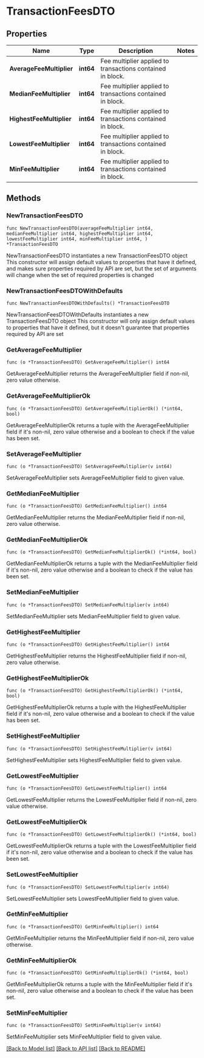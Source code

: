 # TransactionFeesDTO

## Properties

Name | Type | Description | Notes
------------ | ------------- | ------------- | -------------
**AverageFeeMultiplier** | **int64** | Fee multiplier applied to transactions contained in block. | 
**MedianFeeMultiplier** | **int64** | Fee multiplier applied to transactions contained in block. | 
**HighestFeeMultiplier** | **int64** | Fee multiplier applied to transactions contained in block. | 
**LowestFeeMultiplier** | **int64** | Fee multiplier applied to transactions contained in block. | 
**MinFeeMultiplier** | **int64** | Fee multiplier applied to transactions contained in block. | 

## Methods

### NewTransactionFeesDTO

`func NewTransactionFeesDTO(averageFeeMultiplier int64, medianFeeMultiplier int64, highestFeeMultiplier int64, lowestFeeMultiplier int64, minFeeMultiplier int64, ) *TransactionFeesDTO`

NewTransactionFeesDTO instantiates a new TransactionFeesDTO object
This constructor will assign default values to properties that have it defined,
and makes sure properties required by API are set, but the set of arguments
will change when the set of required properties is changed

### NewTransactionFeesDTOWithDefaults

`func NewTransactionFeesDTOWithDefaults() *TransactionFeesDTO`

NewTransactionFeesDTOWithDefaults instantiates a new TransactionFeesDTO object
This constructor will only assign default values to properties that have it defined,
but it doesn't guarantee that properties required by API are set

### GetAverageFeeMultiplier

`func (o *TransactionFeesDTO) GetAverageFeeMultiplier() int64`

GetAverageFeeMultiplier returns the AverageFeeMultiplier field if non-nil, zero value otherwise.

### GetAverageFeeMultiplierOk

`func (o *TransactionFeesDTO) GetAverageFeeMultiplierOk() (*int64, bool)`

GetAverageFeeMultiplierOk returns a tuple with the AverageFeeMultiplier field if it's non-nil, zero value otherwise
and a boolean to check if the value has been set.

### SetAverageFeeMultiplier

`func (o *TransactionFeesDTO) SetAverageFeeMultiplier(v int64)`

SetAverageFeeMultiplier sets AverageFeeMultiplier field to given value.


### GetMedianFeeMultiplier

`func (o *TransactionFeesDTO) GetMedianFeeMultiplier() int64`

GetMedianFeeMultiplier returns the MedianFeeMultiplier field if non-nil, zero value otherwise.

### GetMedianFeeMultiplierOk

`func (o *TransactionFeesDTO) GetMedianFeeMultiplierOk() (*int64, bool)`

GetMedianFeeMultiplierOk returns a tuple with the MedianFeeMultiplier field if it's non-nil, zero value otherwise
and a boolean to check if the value has been set.

### SetMedianFeeMultiplier

`func (o *TransactionFeesDTO) SetMedianFeeMultiplier(v int64)`

SetMedianFeeMultiplier sets MedianFeeMultiplier field to given value.


### GetHighestFeeMultiplier

`func (o *TransactionFeesDTO) GetHighestFeeMultiplier() int64`

GetHighestFeeMultiplier returns the HighestFeeMultiplier field if non-nil, zero value otherwise.

### GetHighestFeeMultiplierOk

`func (o *TransactionFeesDTO) GetHighestFeeMultiplierOk() (*int64, bool)`

GetHighestFeeMultiplierOk returns a tuple with the HighestFeeMultiplier field if it's non-nil, zero value otherwise
and a boolean to check if the value has been set.

### SetHighestFeeMultiplier

`func (o *TransactionFeesDTO) SetHighestFeeMultiplier(v int64)`

SetHighestFeeMultiplier sets HighestFeeMultiplier field to given value.


### GetLowestFeeMultiplier

`func (o *TransactionFeesDTO) GetLowestFeeMultiplier() int64`

GetLowestFeeMultiplier returns the LowestFeeMultiplier field if non-nil, zero value otherwise.

### GetLowestFeeMultiplierOk

`func (o *TransactionFeesDTO) GetLowestFeeMultiplierOk() (*int64, bool)`

GetLowestFeeMultiplierOk returns a tuple with the LowestFeeMultiplier field if it's non-nil, zero value otherwise
and a boolean to check if the value has been set.

### SetLowestFeeMultiplier

`func (o *TransactionFeesDTO) SetLowestFeeMultiplier(v int64)`

SetLowestFeeMultiplier sets LowestFeeMultiplier field to given value.


### GetMinFeeMultiplier

`func (o *TransactionFeesDTO) GetMinFeeMultiplier() int64`

GetMinFeeMultiplier returns the MinFeeMultiplier field if non-nil, zero value otherwise.

### GetMinFeeMultiplierOk

`func (o *TransactionFeesDTO) GetMinFeeMultiplierOk() (*int64, bool)`

GetMinFeeMultiplierOk returns a tuple with the MinFeeMultiplier field if it's non-nil, zero value otherwise
and a boolean to check if the value has been set.

### SetMinFeeMultiplier

`func (o *TransactionFeesDTO) SetMinFeeMultiplier(v int64)`

SetMinFeeMultiplier sets MinFeeMultiplier field to given value.



[[Back to Model list]](../README.md#documentation-for-models) [[Back to API list]](../README.md#documentation-for-api-endpoints) [[Back to README]](../README.md)


